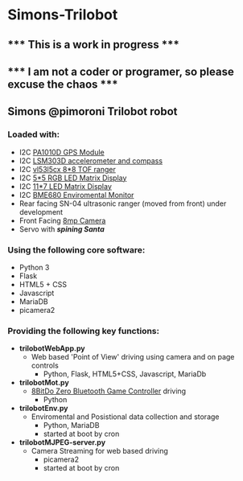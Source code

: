 # Simons-Trilobot

## *** This is a work in progress ***

## *** I am not a coder or programer, so please excuse the chaos ***

## Simons @pimoroni Trilobot robot

### Loaded with:
- I2C [PA1010D GPS Module](https://shop.pimoroni.com/products/pa1010d-gps-breakout?variant=32257258881107)
- I2C [LSM303D accelerometer and compass](https://shop.pimoroni.com/products/lsm303d-6dof-motion-sensor-breakout?variant=12767623151699)
- I2C [vl53l5cx 8*8 TOF ranger](https://shop.pimoroni.com/products/vl53l5cx-time-of-flight-tof-sensor-breakout?variant=39972903059539)
- I2C [5*5 RGB LED Matrix Display](https://shop.pimoroni.com/products/5x5-rgb-matrix-breakout?variant=21375941279827)
- I2C [11*7 LED Matrix Display](https://shop.pimoroni.com/products/11x7-led-matrix-breakout?variant=21791690752083)	
- I2C [BME680 Enviromental Monitor](https://shop.pimoroni.com/products/bme680-breakout?variant=12491552129107) 
- Rear facing SN-04 ultrasonic ranger (moved from front) under development
- Front Facing [8mp Camera](https://shop.pimoroni.com/products/raspberry-pi-camera-module-v2?variant=19833929735)
- Servo with **_spining Santa_**
 
### Using the following core software:
- Python 3
- Flask
- HTML5 + CSS
- Javascript
- MariaDB
- picamera2

### Providing the following key functions:
- **trilobotWebApp.py**
  - Web based 'Point of View' driving using camera and on page controls
    - Python, Flask, HTML5+CSS, Javascript, MariaDb
- **trilobotMot.py**
  - [8BitDo Zero Bluetooth Game Controller](https://shop.pimoroni.com/products/8bitdo-zero-2-bluetooth-gamepad?variant=31339051384915) driving
    - Python
- **trilobotEnv.py**
  - Enviromental and Posistional data collection and storage
    - Python, MariaDB
    - started at boot by cron
- **trilobotMJPEG-server.py**
  - Camera Streaming for web based driving 
    - picamera2
    - started at boot by cron

